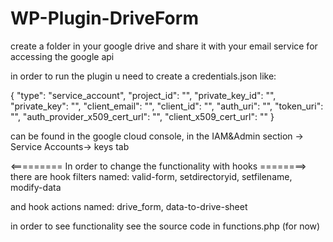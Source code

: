 # WP-Plugin-DriveForm

create a folder in your google drive and share it with your email service for accessing the google api

in order to run the plugin u need to create a credentials.json like:

{
"type": "service_account",
"project_id": "",
"private_key_id": "",
"private_key": "",
"client_email": "",
"client_id": "",
"auth_uri": "",
"token_uri": "",
"auth_provider_x509_cert_url": "",
"client_x509_cert_url": ""
}

can be found in the google cloud console, in the IAM&Admin section -> Service Accounts-> keys tab

<========= In order to change the functionality with hooks ========>
there are hook filters named: valid-form, setdirectoryid, setfilename, modify-data

and hook actions named: drive_form, data-to-drive-sheet

in order to see functionality see the source code in functions.php (for now)
